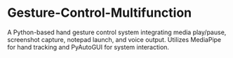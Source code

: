 # Gesture-Control-Multifunction
A Python-based hand gesture control system integrating media play/pause, screenshot capture, notepad launch, and voice output. Utilizes MediaPipe for hand tracking and PyAutoGUI for system interaction.
